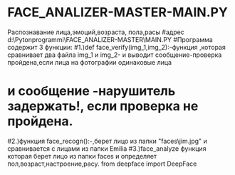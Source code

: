# FACE_ANALIZER-MASTER-MAIN.PY
Распознавание лица,эмоций,возраста, пола,расы
#адрес d:\Pytonprogrammi\FACE_ANALIZER-MASTER\MAIN.PY
#Программа содержит 3 функции:
#1.)def face_verify(img_1,img_2):-функция ,которая сравнивает два файла img_1 и img_2- и выводит сообщение-проверка пройдена,если лица на фотографии одинаковые лица
# и сообщение -нарушитель задержать!,  если проверка не пройдена.
#2.)функция face_recogn():-,берет лицо из папки "faces\jim.jpg" и сравнивается с лицами из папки Emilia
#3.)face_analyze функция которая берет лицо из папки faces и определяет пол,возраст,настроение,расу.
from deepface import DeepFace
